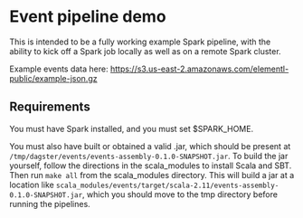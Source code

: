 
# Event pipeline demo
This is intended to be a fully working example Spark pipeline, with the ability to kick off a Spark 
job locally as well as on a remote Spark cluster.

Example events data here: https://s3.us-east-2.amazonaws.com/elementl-public/example-json.gz

## Requirements

You must have Spark installed, and you must set $SPARK_HOME.

You must also have built or obtained a valid .jar, which should be present at
`/tmp/dagster/events/events-assembly-0.1.0-SNAPSHOT.jar`. To build the jar yourself, follow the
directions in the scala_modules to install Scala and SBT. Then run `make all` from the scala_modules
directory. This will build a jar at a location like `scala_modules/events/target/scala-2.11/events-assembly-0.1.0-SNAPSHOT.jar`, which you should move to the tmp directory before running
the pipelines.
